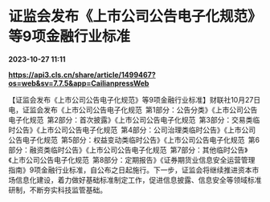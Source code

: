 # 证监会发布《上市公司公告电子化规范》等9项金融行业标准

**2023-10-27 11:11**

**https://api3.cls.cn/share/article/1499467?os=web&sv=7.7.5&app=CailianpressWeb**

【证监会发布《上市公司公告电子化规范》等9项金融行业标准】财联社10月27日电，证监会发布《上市公司公告电子化规范 第1部分：公告分类》《上市公司公告电子化规范 第2部分：首次披露》《上市公司公告电子化规范 第3部分：交易类临时公告》《上市公司公告电子化规范 第4部分：公司治理类临时公告》《上市公司公告电子化规范 第5部分：权益变动类临时公告》《上市公司公告电子化规范 第6部分：融资类临时公告》《上市公司公告电子化规范 第7部分：其他临时公告》《上市公司公告电子化规范 第8部分：定期报告》《证券期货业信息安全运营管理指南》9项金融行业标准，自公布之日起施行。下一步，证监会将继续推进资本市场信息化建设，着力做好基础标准制定工作，促进信息披露、信息安全等领域标准研制，不断夯实科技监管基础。